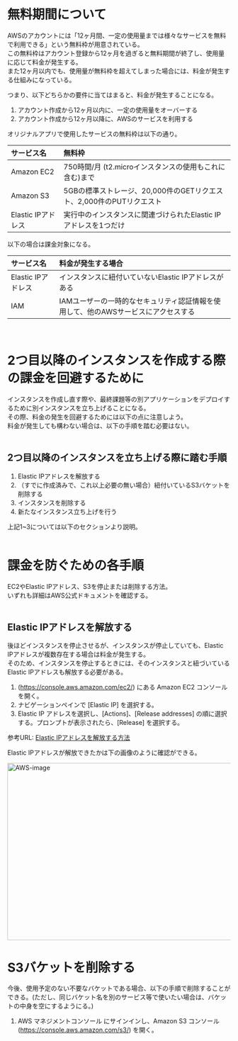 # 無料期間について
AWSのアカウントには「12ヶ月間、一定の使用量までは様々なサービスを無料で利用できる」という無料枠が用意されている。  
この無料枠はアカウント登録から12ヶ月を過ぎると無料期間が終了し、使用量に応じて料金が発生する。  
また12ヶ月以内でも、使用量が無料枠を超えてしまった場合には、料金が発生する仕組みになっている。  

つまり、以下どちらかの要件に当てはまると、料金が発生することになる。  

1. アカウント作成から12ヶ月以内に、一定の使用量をオーバーする
2. アカウント作成から12ヶ月以降に、AWSのサービスを利用する  

オリジナルアプリで使用したサービスの無料枠は以下の通り。

|サービス名|無料枠|
|:---|:---|
|Amazon EC2|750時間/月 (t2.microインスタンスの使用もこれに含む)まで|
|Amazon S3|5GBの標準ストレージ、20,000件のGETリクエスト、2,000件のPUTリクエスト|
|Elastic IPアドレス	|実行中のインスタンスに関連づけられたElastic IPアドレスを1つだけ|

以下の場合は課金対象になる。

|サービス名|料金が発生する場合|
|:---|:---|
|Elastic IPアドレス|インスタンスに紐付いていないElastic IPアドレスがある|
|IAM|IAMユーザーの一時的なセキュリティ認証情報を使用して、他のAWSサービスにアクセスする|
<br>

# 2つ目以降のインスタンスを作成する際の課金を回避するために
インスタンスを作成し直す際や、最終課題等の別アプリケーションをデプロイするために別インスタンスを立ち上げることになる。  
その際、料金の発生を回避するためには以下の点に注意しよう。  
料金が発生しても構わない場合は、以下の手順を踏む必要はない。  
<br>

## 2つ目以降のインスタンスを立ち上げる際に踏む手順
1. Elastic IPアドレスを解放する  
2. （すでに作成済みで、これ以上必要の無い場合）紐付いているS3バケットを削除する
3. インスタンスを削除する
4. 新たなインスタンス立ち上げを行う
  
上記1~3については以下のセクションより説明。  
<br>

# 課金を防ぐための各手順
EC2やElastic IPアドレス、S3を停止または削除する方法。  
いずれも詳細はAWS公式ドキュメントを確認する。  
<br>

## Elastic IPアドレスを解放する
後ほどインスタンスを停止させるが、インスタンスが停止していても、Elastic IPアドレスが複数存在する場合は料金が発生する。  
そのため、インスタンスを停止するときには、そのインスタンスと紐づいているElastic IPアドレスも解放する必要がある。  

1. (https://console.aws.amazon.com/ec2/) にある Amazon EC2 コンソールを開く。
2. ナビゲーションペインで [Elastic IP] を選択する。
3. Elastic IP アドレスを選択し、[Actions]、[Release addresses] の順に選択する。プロンプトが表示されたら、[Release] を選択する。  

参考URL: [Elastic IPアドレスを解放する方法](https://docs.aws.amazon.com/ja_jp/AWSEC2/latest/UserGuide/elastic-ip-addresses-eip.html#using-instance-addressing-eips-releasing)  

Elastic IPアドレスが解放できたかは下の画像のように確認ができる。  

<img height="400" width="800" alt="AWS-image" src="https://i.gyazo.com/531a2b95f9ee7aa60ef07b1771229239.png">
<br>

# S3バケットを削除する
今後、使用予定のない不要なバケットである場合、以下の手順で削除することができる。(ただし、同じバケット名を別のサービス等で使いたい場合は、バケットの中身を空にするようにる。)  

1. AWS マネジメントコンソール にサインインし、Amazon S3 コンソール (https://console.aws.amazon.com/s3/) を開く。
